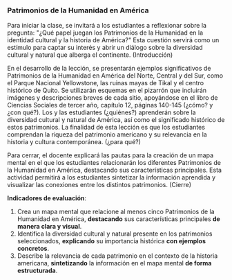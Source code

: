### Patrimonios de la Humanidad en América

Para iniciar la clase, se invitará a los estudiantes a reflexionar sobre la pregunta: "¿Qué papel juegan los Patrimonios de la Humanidad en la identidad cultural y la historia de América?" Esta cuestión servirá como un estímulo para captar su interés y abrir un diálogo sobre la diversidad cultural y natural que alberga el continente. (Introducción)

En el desarrollo de la lección, se presentarán ejemplos significativos de Patrimonios de la Humanidad en América del Norte, Central y del Sur, como el Parque Nacional Yellowstone, las ruinas mayas de Tikal y el centro histórico de Quito. Se utilizarán esquemas en el pizarrón que incluirán imágenes y descripciones breves de cada sitio, apoyándose en el libro de Ciencias Sociales de tercer año, capítulo 12, páginas 140-145 (¿cómo? y ¿con qué?). Los y las estudiantes (¿quiénes?) aprenderán sobre la diversidad cultural y natural de América, así como el significado histórico de estos patrimonios. La finalidad de esta lección es que los estudiantes comprendan la riqueza del patrimonio americano y su relevancia en la historia y cultura contemporánea. (¿para qué?)

Para cerrar, el docente explicará las pautas para la creación de un mapa mental en el que los estudiantes relacionarán los diferentes Patrimonios de la Humanidad en América, destacando sus características principales. Esta actividad permitirá a los estudiantes sintetizar la información aprendida y visualizar las conexiones entre los distintos patrimonios. (Cierre)

**Indicadores de evaluación**:

1. Crea un mapa mental que relacione al menos cinco Patrimonios de la Humanidad en América, **destacando** sus características principales **de manera clara y visual**.
2. Identifica la diversidad cultural y natural presente en los patrimonios seleccionados, **explicando** su importancia histórica **con ejemplos concretos**.
3. Describe la relevancia de cada patrimonio en el contexto de la historia americana, **sintetizando** la información en el mapa mental **de forma estructurada**.